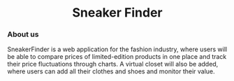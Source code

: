 <h1 align="center"> Sneaker Finder </h1>

### About us

SneakerFinder is a web application for the fashion industry, where users will be able to compare prices of limited-edition products in one place and track their price fluctuations through charts. A virtual closet will also be added, where users can add all their clothes and shoes and monitor their value.
